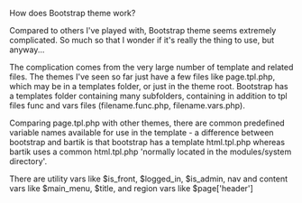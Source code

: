 How does Bootstrap theme work?

Compared to others I've played with, Bootstrap theme seems extremely complicated. So much so that I wonder if it's really the thing to use, but anyway...

The complication comes from the very large number of template and related files. The themes I've seen so far just have a few files like page.tpl.php, which may be in a templates folder, or just in the theme root. Bootstrap has a templates folder containing many subfolders, containing in addition to tpl files func and vars files (filename.func.php, filename.vars.php).

Comparing page.tpl.php with other themes, there are common predefined variable names available for use in the template - a difference between bootstrap and bartik is that bootstrap has a template html.tpl.php whereas bartik uses a common html.tpl.php 'normally located in the modules/system directory'.

There are utility vars like $is_front, $logged_in, $is_admin, nav and content vars like $main_menu, $title, and region vars like $page['header']



